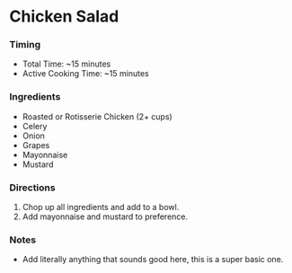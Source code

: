 # Chicken Salad

### Timing
- Total Time: ~15 minutes
- Active Cooking Time: ~15 minutes

### Ingredients
- Roasted or Rotisserie Chicken (2+ cups)
- Celery
- Onion
- Grapes
- Mayonnaise
- Mustard

### Directions
1. Chop up all ingredients and add to a bowl.
2. Add mayonnaise and mustard to preference.

### Notes
- Add literally anything that sounds good here, this is a super basic one.
